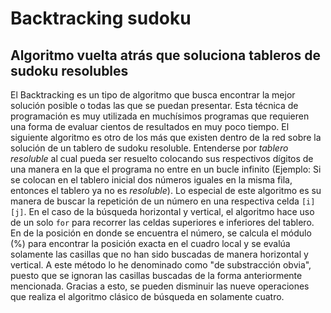 # Backtracking sudoku
## Algoritmo vuelta atrás que soluciona tableros de sudoku resolubles

El Backtracking es un tipo de algoritmo que busca encontrar la mejor solución posible o todas las que se puedan presentar. 
Esta técnica de programación es muy utilizada en muchísimos programas que requieren una forma de evaluar cientos de
resultados en muy poco tiempo.
El siguiente algoritmo es otro de los más que existen dentro de la red sobre la solución de un tablero de sudoku resoluble.
Entenderse por *tablero resoluble* al cual pueda ser resuelto colocando sus respectivos dígitos de una manera en la que el 
programa no entre en un bucle infinito (Ejemplo: Si se colocan en el tablero inicial dos números iguales en la misma fila,
entonces el tablero ya no es *resoluble*).
Lo especial de este algoritmo es su manera de buscar la repetición de un número en una respectiva celda `[i][j]`. En el 
caso de la búsqueda horizontal y vertical, el algoritmo hace uso de un solo `for` para recorrer las celdas superiores e
inferiores del tablero. En de la posición en donde se encuentra el número, se calcula el módulo (%) para encontrar la
posición exacta en el cuadro local y se evalúa solamente las casillas que no han sido buscadas de manera horizontal y vertical.
A este método lo he denominado como "de substracción obvia", puesto que se ignoran las casillas buscadas de la forma anteriormente
mencionada. Gracias a esto, se pueden disminuir las nueve operaciones que realiza el algoritmo clásico de búsqueda en solamente
cuatro.
